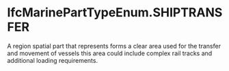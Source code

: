 IfcMarinePartTypeEnum.SHIPTRANSFER
==================================
A region spatial part that represents forms a clear area used for the transfer
and movement of vessels this area could include complex rail tracks and
additional loading requirements.  
  
  


